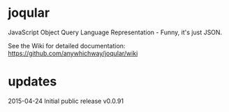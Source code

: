 # joqular
JavaScript Object Query Language Representation - Funny, it's just JSON.

See the Wiki for detailed documentation: https://github.com/anywhichway/joqular/wiki

# updates

2015-04-24 Initial public release v0.0.91

